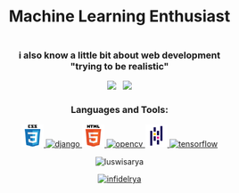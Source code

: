 

<h1 align="center"> Machine Learning Enthusiast  </div>
<h3 align="center"></br>
i also know a little bit about web development </br>
"trying to be realistic"
</h3>
  <div align="center">
  <img src="https://komarev.com/ghpvc/?username=luswisarya&style=for-the-badge&label=profile+views"> &nbsp;
  <img src="https://img.shields.io/github/last-commit/luswisarya/aNdr3W03?style=for-the-badge">
</div>

<h3 align="center">Languages and Tools:</h3>
<p align="center"> <a href="https://www.w3schools.com/css/" target="_blank" rel="noreferrer"> <img src="https://raw.githubusercontent.com/devicons/devicon/master/icons/css3/css3-original-wordmark.svg" alt="css3" width="40" height="40"/> </a> <a href="https://www.djangoproject.com/" target="_blank" rel="noreferrer"> <img src="https://cdn.worldvectorlogo.com/logos/django.svg" alt="django" width="40" height="40"/> </a> <a href="https://www.w3.org/html/" target="_blank" rel="noreferrer"> <img src="https://raw.githubusercontent.com/devicons/devicon/master/icons/html5/html5-original-wordmark.svg" alt="html5" width="40" height="40"/> </a> <a href="https://opencv.org/" target="_blank" rel="noreferrer"> <img src="https://www.vectorlogo.zone/logos/opencv/opencv-icon.svg" alt="opencv" width="40" height="40"/> </a> <a href="https://pandas.pydata.org/" target="_blank" rel="noreferrer"> <img src="https://raw.githubusercontent.com/devicons/devicon/2ae2a900d2f041da66e950e4d48052658d850630/icons/pandas/pandas-original.svg" alt="pandas" width="40" height="40"/> </a> <a href="https://www.tensorflow.org" target="_blank" rel="noreferrer"> <img src="https://www.vectorlogo.zone/logos/tensorflow/tensorflow-icon.svg" alt="tensorflow" width="40" height="40"/> </a> </p>

<p align="center"><img align="center" src="https://github-readme-streak-stats.herokuapp.com/?user=luswisarya&theme=dark" alt="luswisarya" /></p>
<p align="center"> <a href="https://twitter.com/infidelrya" target="blank"><img src="https://img.shields.io/twitter/follow/infidelrya?logo=twitter&style=for-the-badge" alt="infidelrya" /></a> </p>
